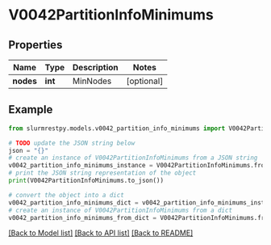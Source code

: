 # V0042PartitionInfoMinimums


## Properties

Name | Type | Description | Notes
------------ | ------------- | ------------- | -------------
**nodes** | **int** | MinNodes | [optional]

## Example

```python
from slurmrestpy.models.v0042_partition_info_minimums import V0042PartitionInfoMinimums

# TODO update the JSON string below
json = "{}"
# create an instance of V0042PartitionInfoMinimums from a JSON string
v0042_partition_info_minimums_instance = V0042PartitionInfoMinimums.from_json(json)
# print the JSON string representation of the object
print(V0042PartitionInfoMinimums.to_json())

# convert the object into a dict
v0042_partition_info_minimums_dict = v0042_partition_info_minimums_instance.to_dict()
# create an instance of V0042PartitionInfoMinimums from a dict
v0042_partition_info_minimums_from_dict = V0042PartitionInfoMinimums.from_dict(v0042_partition_info_minimums_dict)
```
[[Back to Model list]](../README.md#documentation-for-models) [[Back to API list]](../README.md#documentation-for-api-endpoints) [[Back to README]](../README.md)


